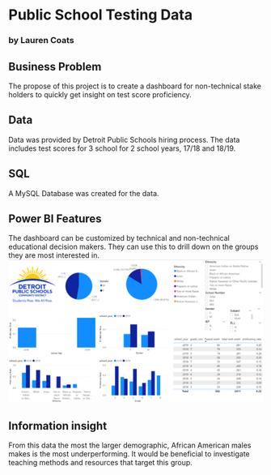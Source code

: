 # Public School Testing Data
### by Lauren Coats
## Business Problem 
The propose of this project is to create a dashboard for non-technical stake holders to quickly get insight on test score proficiency. 

## Data 
Data was provided by Detroit Public Schools hiring process. The data includes test scores for 3 school for 2 school years, 17/18 and 18/19.  

## SQL 
A MySQL Database was created for the data.

## Power BI Features

The dashboard can be customized by technical and non-technical educational decision makers.  They can use this to drill down on the groups they are most interested in. 
![](https://github.com/laurencoats/PublicSchoolData-/blob/main/Power%20BI.png)

## Information insight 

From this data the most the larger demographic, African American males makes is the most underperforming.  It would be beneficial to investigate teaching methods and resources that target this group. 
